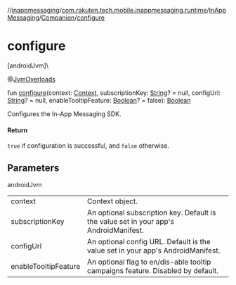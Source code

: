 //[inappmessaging](../../../../index.md)/[com.rakuten.tech.mobile.inappmessaging.runtime](../../index.md)/[InAppMessaging](../index.md)/[Companion](index.md)/[configure](configure.md)

# configure

[androidJvm]\

@[JvmOverloads](https://kotlinlang.org/api/latest/jvm/stdlib/kotlin.jvm/-jvm-overloads/index.html)

fun [configure](configure.md)(context: [Context](https://developer.android.com/reference/kotlin/android/content/Context.html), subscriptionKey: [String](https://kotlinlang.org/api/latest/jvm/stdlib/kotlin/-string/index.html)? = null, configUrl: [String](https://kotlinlang.org/api/latest/jvm/stdlib/kotlin/-string/index.html)? = null, enableTooltipFeature: [Boolean](https://kotlinlang.org/api/latest/jvm/stdlib/kotlin/-boolean/index.html)? = false): [Boolean](https://kotlinlang.org/api/latest/jvm/stdlib/kotlin/-boolean/index.html)

Configures the In-App Messaging SDK.

#### Return

`true` if configuration is successful, and `false` otherwise.

## Parameters

androidJvm

| | |
|---|---|
| context | Context object. |
| subscriptionKey | An optional subscription key. Default is the value set in your app's AndroidManifest. |
| configUrl | An optional config URL. Default is the value set in your app's AndroidManifest. |
| enableTooltipFeature | An optional flag to en/dis-able tooltip campaigns feature. Disabled by default. |
